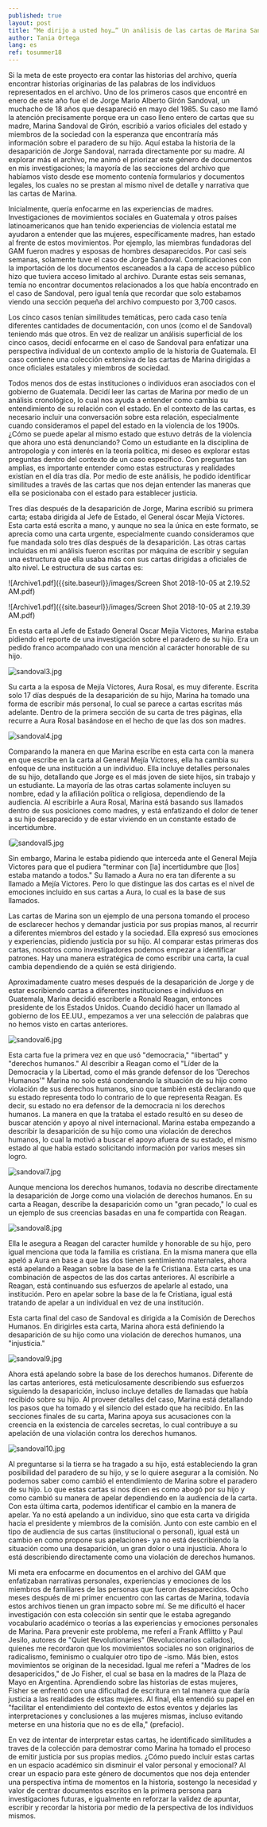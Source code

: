 ```yaml
---
published: true
layout: post
title: “Me dirijo a usted hoy…” Un análisis de las cartas de Marina Sandoval, madre de Jorge Sandoval
author: Tania Ortega
lang: es
ref: tosummer18
---
```


Si la meta de este proyecto era contar las historias del archivo, quería encontrar historias originarias de las palabras de los individuos representados en el archivo. Uno de los primeros casos que encontré en enero de este año fue el de Jorge Mario Alberto Girón Sandoval, un muchacho de 18 años que desapareció en mayo del 1985. Su caso me llamó la atención precisamente porque era un caso lleno entero de cartas que su madre, Marina Sandoval de Girón, escribió a varios oficiales del estado y miembros de la sociedad con la esperanza que encontraría más información sobre el paradero de su hijo. Aquí estaba la historia de la desaparición de Jorge Sandoval, narrada directamente por su madre. Al explorar más el archivo, me animó el priorizar este género de documentos en mis investigaciones; la mayoría de las secciones del archivo que habíamos visto desde ese momento contenía formularios y documentos legales, los cuales no se prestan al mismo nivel de detalle y narrativa que las cartas de Marina. 

Inicialmente, quería enfocarme en las experiencias de madres. Investigaciones de movimientos sociales en Guatemala y otros países latinoamericanos que han tenido experiencias de violencia estatal me ayudaron a entender que las mujeres, específicamente madres, han estado al frente de estos movimientos. Por ejemplo, las miembras fundadoras del GAM fueron madres y esposas de hombres desaparecidos. Por casi seis semanas, solamente tuve el caso de Jorge Sandoval. Complicaciones con la importación de los documentos escaneados a la capa de acceso público hizo que tuviera acceso limitado al archivo. Durante estas seis semanas, temía no encontrar documentos relacionados a los que había encontrado en el caso de Sandoval, pero igual tenía que recordar que solo estabamos viendo una sección pequeña del archivo compuesto por 3,700 casos.  

Los cinco casos tenían similitudes temáticas, pero cada caso tenía diferentes cantidades de documentación, con unos (como el de Sandoval) teniendo más que otros. En vez de realizar un análisis superficial de los cinco casos, decidí enfocarme en el caso de Sandoval para enfatizar una perspectiva individual de un contexto amplio de la historia de Guatemala. El caso contiene una colección extensiva de las cartas de Marina dirigidas a once oficiales estatales y miembros de sociedad.

Todos menos dos de estas instituciones o individuos eran asociados con el gobierno de Guatemala. Decidí leer las cartas de Marina por medio de un análisis cronológico, lo cual nos ayuda a entender como cambia su entendimiento de su relación con el estado. En el contexto de las cartas, es necesario incluir una conversación sobre esta relación, especialmente cuando consideramos el papel del estado en la violencia de los 1900s. ¿Cómo se puede apelar al mismo estado que estuvo detrás de la violencia que ahora uno está denunciando? Como un estudiante en la disciplina de antropología y con interés en la teoría política, mi deseo es explorar estas preguntas dentro del contexto de un caso específico. Con preguntas tan amplias, es importante entender como estas estructuras y realidades existían en el día tras día. Por medio de este análisis, he podido identificar similitudes a través de las cartas que nos dejan entender las maneras que ella se posicionaba con el estado para establecer justicia.    

Tres días después de la desaparición de Jorge, Marina escribió su primera carta; estaba dirigida al Jefe de Estado, el General óscar Mejía Víctores. Esta carta está escrita a mano, y aunque no sea la única en este formato, se aprecia como una carta urgente, especialmente cuando consideramos que fue mandada solo tres días después de la desaparición. Las otras cartas incluidas en mi análisis fueron escritas por máquina de escribir y seguían una estructura que ella usaba más con sus cartas dirigidas a oficiales de alto nivel. Le estructura de sus cartas es:   

![Archive1.pdf]({{site.baseurl}}/images/Screen Shot 2018-10-05 at 2.19.52 AM.pdf)

![Archive1.pdf]({{site.baseurl}}/images/Screen Shot 2018-10-05 at 2.19.39 AM.pdf)

En esta carta al Jefe de Estado General Oscar Mejia Victores, Marina estaba pidiendo el reporte de una investigación sobre el paradero de su hijo. Era un pedido franco acompañado con una mención al carácter honorable de su hijo.

![sandoval3.jpg]({{site.baseurl}}/images/sandoval3.jpg)


Su carta a la esposa de Mejía Víctores, Aura Rosal, es muy diferente. Escrita solo 17 días después de la desaparición de su hijo, Marina ha tomado una forma de escribir más personal, lo cual se parece a cartas escritas más adelante. Dentro de la primera sección de su carta de tres páginas, ella recurre a Aura Rosal basándose en el hecho de que las dos son madres. 

![sandoval4.jpg]({{site.baseurl}}/images/sandoval4.jpg)

Comparando la manera en que Marina escribe en esta carta con la manera en que escribe en la carta al General Mejía Víctores, ella ha cambia su enfoque de una institución a un individuo. Ella incluye detalles personales de su hijo, detallando que Jorge es el más joven de siete hijos, sin trabajo y un estudiante. La mayoría de las otras cartas solamente incluyen su nombre, edad y la afiliación política o religiosa, dependiendo de la audiencia. Al escribirle a Aura Rosal, Marina está basando sus llamados dentro de sus posiciones como madres, y está enfatizando el dolor de tener a su hijo desaparecido y de estar viviendo en un constante estado de incertidumbre.    

I![sandoval5.jpg]({{site.baseurl}}/images/sandoval5.jpg)

Sin embargo, Marina le estaba pidiendo que interceda ante el General Mejía Victores para que el pudiera "terminar con [la] incertidumbre que [los] estaba matando a todos." Su llamado a Aura no era tan diferente a su llamado a Mejía Victores. Pero lo que distingue las dos cartas es el nivel de emociones incluido en sus cartas a Aura, lo cual es la base de sus llamados.   

Las cartas de Marina son un ejemplo de una persona tomando el proceso de esclarecer hechos y demandar justicia por sus propias manos, al recurrir a diferentes miembros del estado y la sociedad. Ella expresó sus emociones y experiencias, pidiendo justicia por su hijo. Al comparar estas primeras dos cartas, nosotros como investigadores podemos empezar a identificar patrones. Hay una manera estratégica de como escribir una carta, la cual cambia dependiendo de a quién se está dirigiendo.   

Aproximadamente cuatro meses después de la desaparición de Jorge y de estar escribiendo cartas a diferentes instituciones e individuos en Guatemala, Marina decidió escriberle a Ronald Reagan, entonces presidente de los Estados Unidos. Cuando decidió hacer un llamado al gobierno de los EE.UU., empezamos a ver una selección de palabras que no hemos visto en cartas anteriores.  

![sandoval6.jpg]({{site.baseurl}}/images/sandoval6.jpg)

Esta carta fue la primera vez en que usó "democracia," "libertad" y "derechos humanos." Al describir a Reagan como el "Líder de la Democracia y la Libertad, como el más grande defensor de los 'Derechos Humanos'" Marina no solo está condenando la situación de su hijo como violación de sus derechos humanos, sino que también está declarando que su estado representa todo lo contrario de lo que representa Reagan. Es decir, su estado no era defensor de la democracia ni los derechos humanos. La manera en que la trataba el estado resultó en su deseo de buscar atención y apoyo al nivel internacional. Marina estaba empezando a describir la desaparición de su hijo como una violación de derechos humanos, lo cual la motivó a buscar el apoyo afuera de su estado, el mismo estado al que había estado solicitando información por varios meses sin logro. 

![sandoval7.jpg]({{site.baseurl}}/images/sandoval7.jpg)

Aunque menciona los derechos humanos, todavía no describe directamente la desaparición de Jorge como una violación de derechos humanos. En su carta a Reagan, describe la desaparición como un "gran pecado," lo cual es un ejemplo de sus creencias basadas en una fe compartida con Reagan. 

![sandoval8.jpg]({{site.baseurl}}/images/sandoval8.jpg)

Ella le asegura a Reagan del caracter humilde y honorable de su hijo, pero igual menciona que toda la familia es cristiana. En la misma manera que ella apeló a Aura en base a que las dos tienen sentimiento maternales, ahora está apelando a Reagan sobre la base de la fe Cristiana. Esta carta es una combinación de aspectos de las dos cartas anteriores. Al escribirle a Reagan, está continuando sus esfuerzos de apelarle al estado, una institución. Pero en apelar sobre la base de la fe Cristiana, igual está tratando de apelar a un individual en vez de una institución. 

Esta carta final del caso de Sandoval es dirigida a la Comisión de Derechos Humanos. En dirigirles esta carta, Marina ahora está definiendo la desaparición de su hijo como una violación de derechos humanos, una "injusticia." 

![sandoval9.jpg]({{site.baseurl}}/images/sandoval9.jpg)

Ahora está apelando sobre la base de los derechos humanos. Diferente de las cartas anteriores, está meticulosamente describiendo sus esfuerzos siguiendo la desaparición, incluso incluye detalles de llamadas que había recibido sobre su hijo. Al proveer detalles del caso, Marina está detallando los pasos que ha tomado y el silencio del estado que ha recibido. En las secciones finales de su carta, Marina apoya sus acusaciones con la creencia en la existencia de carceles secretas, lo cual contribuye a su apelación de una violación contra los derechos humanos. 

![sandoval10.jpg]({{site.baseurl}}/images/sandoval10.jpg)

Al preguntarse si la tierra se ha tragado a su hijo, está estableciendo la gran posibilidad del paradero de su hijo, y se lo quiere asegurar a la comisión. No podemos saber como cambió el entendimiento de Marina sobre el paradero de su hijo. Lo que estas cartas si nos dicen es como abogó por su hijo y como cambió su manera de apelar dependiendo en la audiencia de la carta. Con esta última carta, podemos identificar el cambio en la manera de apelar. Ya no está apelando a un individuo, sino que esta carta va dirigida hacia el presidente y miembros de la comisión. Junto con este cambio en el tipo de audiencia de sus cartas (institucional o personal), igual está un cambio en como propone sus apelaciones- ya no está describiendo la situación como una desaparición, un gran dolor o una injusticia. Ahora lo está describiendo directamente como una violación de derechos humanos. 

Mi meta era enfocarme en documentos en el archivo del GAM que enfatizaban narrativas personales, experiencias y emociones de los miembros de familiares de las personas que fueron desaparecidos. Ocho meses después de mi primer encuentro con las cartas de Marina, todavía estos archivos tienen un gran impacto sobre mí. Se me dificultó el hacer investigación con esta colección sin sentir que le estaba agregando vocabulario académico o teorías a las experiencias y emociones personales de Marina. Para prevenir este problema, me referí a Frank Afflitto y Paul Jesilo, autores de "Quiet Revolutionaries" (Revolucionarios callados), quienes me recordaron que los movimientos sociales no son originarios de radicalismo, feminismo o cualquier otro tipo de -ismo. Más bien, estos movimientos se originan de la necesidad. Igual me referí a "Madres de los desapericidos," de Jo Fisher, el cual se basa en la madres de la Plaza de Mayo en Argentina. Aprendiendo sobre las historias de estas mujeres, Fisher se enfrentó con una dificultad de escritura en tal manera que daría justicia a las realidades de estas mujeres. Al final, ella entendió su papel en "facilitar el entendimiento del contexto de estos eventos y dejarles las interpretaciones y conclusiones a las mujeres mismas, incluso evitando meterse en una historia que no es de ella," (prefacio). 

En vez de intentar de interpretar estas cartas, he identificado similitudes a traves de la colección para demostrar como Marina ha tomado el proceso de emitir justicia por sus propias medios. ¿Cómo puedo incluir estas cartas en un espacio académico sin disminuir el valor personal y emocional? Al crear un espacio para este género de documentos que nos deja entender una perspectiva íntima de momentos en la historia, sostengo la necesidad y valor de centrar documentos escritos en la primera persona para investigaciones futuras, e igualmente en reforzar la validez de apuntar, escribir y recordar la historia por medio de la perspectiva de los individuos mismos.
